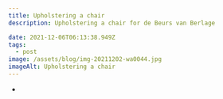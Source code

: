 ```yaml
---
title: Upholstering a chair
description: Upholstering a chair for de Beurs van Berlage

date: 2021-12-06T06:13:38.949Z
tags:
  - post
image: /assets/blog/img-20211202-wa0044.jpg
imageAlt: Upholstering a chair
---
```


-
